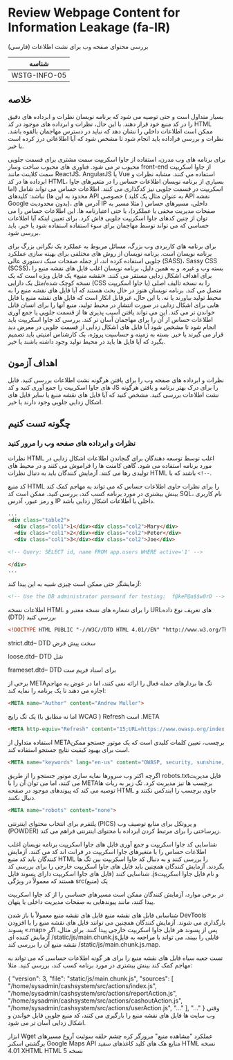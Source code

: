 # Review Webpage Content for Information Leakage (fa-IR)

بررسی محتوای صفحه وب برای نشت اطلاعات (فارسی)

|شناسه          |
|------------|
|WSTG-INFO-05|

## خلاصه

بسیار متداول است و حتی توصیه می شود که برنامه نویسان نظرات و ابرداده های دقیق را در کد منبع خود قرار دهند. با این حال، نظرات و ابرداده های موجود در کد HTML ممکن است اطلاعات داخلی را نشان دهد که نباید در دسترس مهاجمان بالقوه باشد. نظرات و بررسی فراداده باید انجام شود تا مشخص شود که آیا اطلاعاتی درز کرده است یا خیر.

برای برنامه های وب مدرن، استفاده از جاوا اسکریپت سمت مشتری برای قسمت جلویی محبوب تر می شود. فناوری های محبوب ساخت وساز front-end از جاوا اسکریپت سمت کلاینت مانند ReactJS، AngularJS یا Vue استفاده می کنند. مشابه نظرات و ابرداده ها در کد HTML، بسیاری از برنامه نویسان اطلاعات حساس را در متغیرهای جاوا اسکریپت در قسمت جلویی نیز کدگذاری می کنند. اطلاعات حساس می تواند شامل (اما محدود به این ها) نباشد: کلیدهای API خصوصی ( به عنوان مثال یک کلید API نقشه Google بدون محدودیت)، آدرس های IP داخلی، مسیرهای حساس ( مثلا مسیر به صفحات مدیریت مخفی یا عملکرد)، یا حتی اعتبارنامه ها. این اطلاعات حساس را می توان از چنین کدهای جاوا اسکریپت جلویی فاش کرد. برای تعیین اینکه آیا اطلاعات حساسی که می تواند توسط مهاجمان برای سوء استفاده استفاده شود یا خیر، باید بررسی شود.

برای برنامه های کاربردی وب بزرگ، مسائل مربوط به عملکرد یک نگرانی بزرگ برای برنامه نویسان است. برنامه نویسان از روش های مختلفی برای بهینه سازی عملکرد جلویی استفاده کرده اند، از جمله صفحات سبک دستوری عالی (SASS)، Sassy CSS (SCSS)، بسته وب و غیره. و به همین دلیل، برنامه نویسان اغلب فایل های نقشه منبع را برای اهداف اشکال زدایی مستقر می کنند. «نقشه منبع» یک فایل ویژه است که یک نسخه کوچک شده/مثل یک دارایی (CSS یا جاوا اسکریپت) را به نسخه تالیف اصلی متصل می کند. برنامه نویسان هنوز در حال بحث هستند که آیا فایل های نقشه منبع را به محیط تولید بیاورند یا نه. با این حال، غیرقابل انکار است که فایل های نقشه منبع یا فایل هایی برای اشکال زدایی در صورت انتشار در محیط تولید، منبع آنها را برای انسان قابل خواندن تر می کند. این می تواند یافتن آسیب پذیری ها از قسمت جلویی یا جمع آوری اطلاعات حساس از آن را برای مهاجمان آسان تر کند. بررسی کد جاوا اسکریپت باید انجام شود تا مشخص شود آیا فایل های اشکال زدایی از قسمت جلویی در معرض دید قرار می گیرند یا خیر. بسته به زمینه و حساسیت پروژه، یک کارشناس امنیتی باید تصمیم بگیرد که آیا فایل ها باید در محیط تولید وجود داشته باشند یا خیر.

## اهداف آزمون

نظرات و ابرداده های صفحه وب را برای یافتن هرگونه نشت اطلاعات بررسی کنید.
فایل های جاوا اسکریپت را جمع آوری کنید و کد JS را برای درک بهتر برنامه و یافتن هرگونه نشت اطلاعات بررسی کنید.
مشخص کنید که آیا فایل های نقشه منبع یا سایر فایل های اشکال زدایی جلویی وجود دارند یا خیر.

## چگونه تست کنیم

### نظرات و ابرداده های صفحه وب را مرور کنید

نظرات HTML اغلب توسط توسعه دهندگان برای گنجاندن اطلاعات اشکال زدایی در مورد برنامه استفاده می شود. گاهی کامنت ها را فراموش می کنند و در محیط های تولیدی رها می کنند. آزمایش کنندگان باید به دنبال نظرات HTML باشند که با `<!--`.

کد منبع HTML را برای نظرات حاوی اطلاعات حساس که می تواند به مهاجم کمک کند بینش بیشتری در مورد برنامه کسب کند، بررسی کنید. ممکن است کد SQL، نام کاربری و رمز عبور، آدرس IP داخلی یا اطلاعات اشکال زدایی باشد.

```html
...
<div class="table2">
  <div class="col1">1</div><div class="col2">Mary</div>
  <div class="col1">2</div><div class="col2">Peter</div>
  <div class="col1">3</div><div class="col2">Joe</div>

<!-- Query: SELECT id, name FROM app.users WHERE active='1' -->

</div>
...
```

آزمایشگر حتی ممکن است چیزی شبیه به این پیدا کند:

```html
<!-- Use the DB administrator password for testing:  f@keP@a$$w0rD -->
```

اطلاعات نسخه HTML را برای شماره های نسخه معتبر و URLهای تعریف نوع داده (DTD) بررسی کنید

```html
<!DOCTYPE HTML PUBLIC "-//W3C//DTD HTML 4.01//EN" "http://www.w3.org/TR/html4/strict.dtd">
```

strict.dtd– DTD سخت پیش فرض

loose.dtd– DTD شل

frameset.dtd– DTD برای اسناد فریم ست

برخی از METAتگ ها بردارهای حمله فعال را ارائه نمی کنند، اما در عوض به مهاجم اجازه می دهند تا یک برنامه را نمایه کند:

```html
<META name="Author" content="Andrew Muller">
```

یک تگ رایج (اما نه مطابق با WCAG ) Refresh است .META

```html
<META http-equiv="Refresh" content="15;URL=https://www.owasp.org/index.html">
```

استفاده متداول از METAبرچسب، تعیین کلمات کلیدی است که یک موتور جستجو ممکن است برای بهبود کیفیت نتایج جستجو استفاده کند.

```html
<META name="keywords" lang="en-us" content="OWASP, security, sunshine, lollipops">
```

اگرچه اکثر وب سرورها نمایه سازی موتور جستجو را از طریق robots.txtفایل مدیریت می کنند، اما می توان آن را با METAبرچسب ها نیز مدیریت کرد. تگ زیر به ربات ها توصیه می کند که پیوندهای موجود در صفحه HTML حاوی برچسب را ایندکس نکنند و دنبال نکنند.

```html
<META name="robots" content="none">
```

پلتفرم برای انتخاب محتوای اینترنتی (PICS) و پروتکل برای منابع توصیف وب (POWDER) زیرساختی را برای مرتبط کردن ابرداده با محتوای اینترنتی فراهم می کند.

شناسایی کد جاوا اسکریپت و جمع آوری فایل های جاوا اسکریپت
برنامه نویسان اغلب اطلاعات حساس را با متغیرهای جاوا اسکریپت در فرانت اند کد می کنند. آزمایش کنندگان باید کد منبع HTML را بررسی کنند و به دنبال کد جاوا اسکریپت بین <script>و </script>تگ ها بگردند. آزمایش کنندگان همچنین باید فایل های جاوا اسکریپت خارجی را برای بررسی کد شناسایی کنند (فایل های جاوا اسکریپت دارای پسوند فایل .jsو نام فایل جاوا اسکریپت هستند که معمولاً در ویژگی src(منبع) یک <script>برچسب قرار می گیرند).

کد جاوا اسکریپت را برای هرگونه نشت اطلاعات حساس که می تواند توسط مهاجمان برای سوء استفاده بیشتر یا دستکاری سیستم مورد استفاده قرار گیرد، بررسی کنید. به دنبال مقادیری مانند: کلیدهای API، آدرس های IP داخلی، مسیرهای حساس یا اعتبارنامه ها باشید. مثلا:

const myS3Credentials = {
  accessKeyId: config('AWSS3AccessKeyID'),
  secretAcccessKey: config('AWSS3SecretAccessKey'),
};
آزمایشگر حتی ممکن است چیزی شبیه به این پیدا کند:

var conString = "tcp://postgres:1234@localhost/postgres";
وقتی یک کلید API پیدا شد، آزمایش کنندگان می توانند بررسی کنند که آیا محدودیت های کلید API برای هر سرویس یا توسط IP، ارجاع دهنده HTTP، برنامه، SDK و غیره تنظیم شده اند.

برای مثال، اگر آزمایش کننده ها یک کلید API نقشه Google پیدا کنند، می توانند بررسی کنند که آیا این کلید API توسط IP محدود شده است یا فقط برای APIهای Google Map محدود شده است. اگر کلید Google API فقط بر اساس APIهای Google Map محدود شده باشد، مهاجمان همچنان می توانند از آن کلید API برای جستجو در APIهای نامحدود Google Map استفاده کنند و مالک برنامه باید هزینه آن را بپردازد.


<script type="application/json">
...
{"GOOGLE_MAP_API_KEY":"AIzaSyDUEBnKgwiqMNpDplT6ozE4Z0XxuAbqDi4", "RECAPTCHA_KEY":"6LcPscEUiAAAAHOwwM3fGvIx9rsPYUq62uRhGjJ0"}
...
</script>
در برخی موارد، آزمایش کنندگان ممکن است مسیرهای حساسی را از کد جاوا اسکریپت پیدا کنند، مانند پیوندهایی به صفحات مدیریت داخلی یا پنهان.

<script type="application/json">
...
"runtimeConfig":{"BASE_URL_VOUCHER_API":"https://staging-voucher.victim.net/api", "BASE_BACKOFFICE_API":"https://10.10.10.2/api", "ADMIN_PAGE":"/hidden_administrator"}
...
</script>
شناسایی فایل های نقشه منبع
فایل های نقشه منبع معمولاً با باز شدن DevTools بارگذاری می شوند. آزمایش کنندگان همچنین می توانند فایل های نقشه منبع را با افزودن پسوند «.map» پس از پسوند هر فایل جاوا اسکریپت خارجی پیدا کنند. برای مثال، اگر آزمایش کننده ای /static/js/main.chunk.jsفایلی را ببیند، می تواند با مراجعه به فایل نقشه منبع آن را بررسی کند /static/js/main.chunk.js.map.

تست جعبه سیاه
فایل های نقشه منبع را برای هر گونه اطلاعات حساسی که می تواند به مهاجم کمک کند بینش بیشتری در مورد برنامه کسب کند، بررسی کنید. مثلا:

{
  "version": 3,
  "file": "static/js/main.chunk.js",
  "sources": [
    "/home/sysadmin/cashsystem/src/actions/index.js",
    "/home/sysadmin/cashsystem/src/actions/reportAction.js",
    "/home/sysadmin/cashsystem/src/actions/cashoutAction.js",
    "/home/sysadmin/cashsystem/src/actions/userAction.js",
    "..."
  ],
  "..."
}
وقتی وب سایت ها فایل های نقشه منبع را بارگیری می کنند، کد منبع جلویی قابل خواندن و اشکال زدایی آسان تر می شود.

ابزار
Wget
عملکرد "مشاهده منبع" مرورگر
کره چشم
حلقه
سوئیت آروغ
مسیرهای برگشتی
اسکنر Google Maps API
منابع
هک های کلید
کاغذهای سفید
HTML نسخه 4.01
XHTML
HTML نسخه 5
